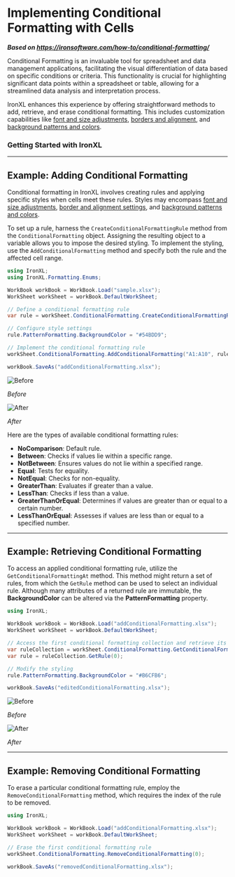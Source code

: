 # Implementing Conditional Formatting with Cells

***Based on <https://ironsoftware.com/how-to/conditional-formatting/>***


Conditional Formatting is an invaluable tool for spreadsheet and data management applications, facilitating the visual differentiation of data based on specific conditions or criteria. This functionality is crucial for highlighting significant data points within a spreadsheet or table, allowing for a streamlined data analysis and interpretation process.

IronXL enhances this experience by offering straightforward methods to add, retrieve, and erase conditional formatting. This includes customization capabilities like [font and size adjustments](https://ironsoftware.com/csharp/excel/how-to/cell-font-size/), [borders and alignment](https://ironsoftware.com/csharp/excel/how-to/border-alignment/), and [background patterns and colors](https://ironsoftware.com/csharp/excel/how-to/background-pattern-color/).

### Getting Started with IronXL

---

## Example: Adding Conditional Formatting

Conditional formatting in IronXL involves creating rules and applying specific styles when cells meet these rules. Styles may encompass [font and size adjustments](https://ironsoftware.com/csharp/excel/how-to/cell-font-size/), [border and alignment settings](https://ironsoftware.com/csharp/excel/how-to/border-alignment/), and [background patterns and colors](https://ironsoftware.com/csharp/excel/how-to/background-pattern-color/).

To set up a rule, harness the `CreateConditionalFormattingRule` method from the `ConditionalFormatting` object. Assigning the resulting object to a variable allows you to impose the desired styling. To implement the styling, use the `AddConditionalFormatting` method and specify both the rule and the affected cell range.

```cs
using IronXL;
using IronXL.Formatting.Enums;

WorkBook workBook = WorkBook.Load("sample.xlsx");
WorkSheet workSheet = workBook.DefaultWorkSheet;

// Define a conditional formatting rule
var rule = workSheet.ConditionalFormatting.CreateConditionalFormattingRule(ComparisonOperator.LessThan, "8");

// Configure style settings
rule.PatternFormatting.BackgroundColor = "#54BDD9";

// Implement the conditional formatting rule
workSheet.ConditionalFormatting.AddConditionalFormatting("A1:A10", rule);

workBook.SaveAs("addConditionalFormatting.xlsx");
```

<div class="competitors-section__wrapper-even-1">
    <div class="competitors__card" style="width: 49%;">
        <img src="https://ironsoftware.com/static-assets/excel/how-to/conditional-formatting/before.png" alt="Before" class="img-responsive add-shadow" style="margin: auto;">
        <p class="competitors__download-link" style="color: #181818; font-style: italic;">Before</p>
    </div>
    <div class="competitors__card" style="width: 49%;">
        <img src="https://ironsoftware.com/static-assets/excel/how-to/conditional-formatting/after.png" alt="After" class="img-responsive add-shadow" style="margin: auto;">
        <p class="competitors__download-link" style="color: #181818; font-style: italic;">After</p>
    </div>
</div>

Here are the types of available conditional formatting rules:
- **NoComparison**: Default rule.
- **Between**: Checks if values lie within a specific range.
- **NotBetween**: Ensures values do not lie within a specified range.
- **Equal**: Tests for equality.
- **NotEqual**: Checks for non-equality.
- **GreaterThan**: Evaluates if greater than a value.
- **LessThan**: Checks if less than a value.
- **GreaterThanOrEqual**: Determines if values are greater than or equal to a certain number.
- **LessThanOrEqual**: Assesses if values are less than or equal to a specified number.

<hr>

## Example: Retrieving Conditional Formatting

To access an applied conditional formatting rule, utilize the `GetConditionalFormattingAt` method. This method might return a set of rules, from which the `GetRule` method can be used to select an individual rule. Although many attributes of a returned rule are immutable, the **BackgroundColor** can be altered via the **PatternFormatting** property.

```cs
using IronXL;

WorkBook workBook = WorkBook.Load("addConditionalFormatting.xlsx");
WorkSheet workSheet = workBook.DefaultWorkSheet;

// Access the first conditional formatting collection and retrieve its first rule
var ruleCollection = workSheet.ConditionalFormatting.GetConditionalFormattingAt(0);
var rule = ruleCollection.GetRule(0);

// Modify the styling
rule.PatternFormatting.BackgroundColor = "#B6CFB6";

workBook.SaveAs("editedConditionalFormatting.xlsx");
```

<div class="competitors-section__wrapper-even-1">
    <div class="competitors__card" style="width: 49%;">
        <img src="https://ironsoftware.com/static-assets/excel/how-to/conditional-formatting/after.png" alt="Before" class="img-responsive add-shadow" style="margin: auto;">
        <p class="competitors__download-link" style="color: #181818; font-style: italic;">Before</p>
    </div>
    <div class="competitors__card" style="width: 49%;">
        <img src="https://ironsoftware.com/static-assets/excel/how-to/conditional-formatting/edit-style.png" alt="After" class="img-responsive add-shadow" style="margin: auto;">
        <p class="competitors__download-link" style="color: #181818; font-style: italic;">After</p>
    </div>
</div>

<hr>

## Example: Removing Conditional Formatting

To erase a particular conditional formatting rule, employ the `RemoveConditionalFormatting` method, which requires the index of the rule to be removed.

```cs
using IronXL;

WorkBook workBook = WorkBook.Load("addConditionalFormatting.xlsx");
WorkSheet workSheet = workBook.DefaultWorkSheet;

// Erase the first conditional formatting rule
workSheet.ConditionalFormatting.RemoveConditionalFormatting(0);

workBook.SaveAs("removedConditionalFormatting.xlsx");
```